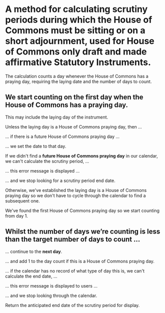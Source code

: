 # A method for calculating scrutiny periods during which the House of Commons must be sitting or on a short adjournment, used for House of Commons only draft and made affirmative Statutory Instruments.

The calculation counts a day whenever the House of Commons has a praying day, requiring the laying date and the number of days to count.

## We start counting on the **first day when the House of Commons has a praying day**.

This may include the laying day of the instrument.

Unless the laying day is a House of Commons praying day, then ...

... if there is a future House of Commons praying day ...

... we set the date to that day.

If we didn't find a **future House of Commons praying day** in our calendar, we can't calculate the scrutiny period, ...

... this error message is displayed ...

... and we stop looking for a scrutiny period end date.

Otherwise, we've established the laying day is a House of Commons praying day so we don't have to cycle through the calendar to find a subsequent one.

We've found the first House of Commons praying day so we start counting from day 1.

## Whilst the number of days we’re counting is less than the target number of days to count ...

... continue to the **next day**.

... and add 1 to the day count if this is a House of Commons praying day.

... if the calendar has no record of what type of day this is, we can't calculate the end date, ...

... this error message is displayed to users ...

... and we stop looking through the calendar.

Return the anticipated end date of the scrutiny period for display.

